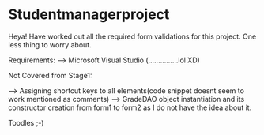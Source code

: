 # Studentmanagerproject

Heya!
Have worked out all the required form validations for this project. One less thing to worry about.

Requirements:
--> Microsoft Visual Studio (...............lol XD)

Not Covered from Stage1:


--> Assigning shortcut keys to all elements(code snippet doesnt seem to work mentioned as comments)
--> GradeDAO object instantiation and its constructor creation from form1 to form2 as I do not have the idea about it.

Toodles ;-)

